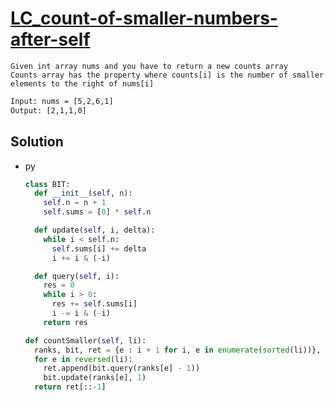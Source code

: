 # [LC_count-of-smaller-numbers-after-self](https://leetcode.com/problems/count-of-smaller-numbers-after-self)

```en
Given int array nums and you have to return a new counts array
Counts array has the property where counts[i] is the number of smaller elements to the right of nums[i]
```

```txt
Input: nums = [5,2,6,1]
Output: [2,1,1,0]
```

## Solution

* py

  ```py
  class BIT:
    def __init__(self, n):
      self.n = n + 1
      self.sums = [0] * self.n

    def update(self, i, delta):
      while i < self.n:
        self.sums[i] += delta
        i += i & (-i)

    def query(self, i):
      res = 0
      while i > 0:
        res += self.sums[i]
        i -= i & (-i)
      return res

  def countSmaller(self, li):
    ranks, bit, ret = {e : i + 1 for i, e in enumerate(sorted(li))}, self.BIT(len(li)), []
    for e in reversed(li):
      ret.append(bit.query(ranks[e] - 1))
      bit.update(ranks[e], 1)
    return ret[::-1]
  ```
